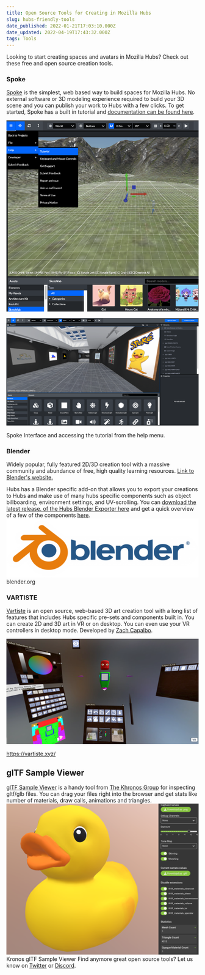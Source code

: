 ```yaml
---
title: Open Source Tools for Creating in Mozilla Hubs
slug: hubs-friendly-tools
date_published: 2022-01-21T17:03:10.000Z
date_updated: 2022-04-19T17:43:32.000Z
tags: Tools
---
```


Looking to start creating spaces and avatars in Mozilla Hubs? Check out these free and open source creation tools.

### Spoke

[Spoke](https://hubs.mozilla.com/spoke) is the simplest, web based way to build spaces for Mozilla Hubs. No external software or 3D modeling experience required to build your 3D scene and you can publish your work to Hubs with a few clicks. To get started, Spoke has a built in tutorial and [documentation can be found here](https://hubs.mozilla.com/docs/intro-spoke.html).

![](./content/images/2022/03/Spoke-Tutorial.png)

![](./content/images/2022/03/spoke-preview.png)

Spoke Interface and accessing the tutorial from the help menu.

### Blender

Widely popular, fully featured 2D/3D creation tool with a massive community and abundance of free, high quality learning resources. [Link to Blender's website.](https://www.blender.org/)

Hubs has a Blender specific add-on that allows you to export your creations to Hubs and make use of many hubs specific components such as object billboarding, environment settings, and UV-scrolling. You can [download the latest release. of the Hubs Blender Exporter here](https://github.com/MozillaReality/hubs-blender-exporter/releases) and get a quick overview of a few of the components [here](https://youtu.be/A51eHOkR0IY?t=79).
![](./content/images/2022/03/blender_logo_socket-1-1280x391-1.png)blender.org

### VARTISTE

[Vartiste](https://vartiste.xyz/) is an open source, web-based 3D art creation tool with a long list of features that includes Hubs specific pre-sets and components built in. You can create 2D and 3D art in VR or on desktop. You can even use your VR controllers in desktop mode. Developed by [Zach Capalbo](https://twitter.com/zach_geek).

![](./content/images/2022/03/hubs-quick-start-1.png)

https://vartiste.xyz/

## glTF Sample Viewer

[glTF Sample Viewer](https://github.khronos.org/glTF-Sample-Viewer-Release/) is a handy tool from [The Khronos Group](https://www.khronos.org/) for inspecting gltf/glb files. You can drag your files right into the browser and get stats like number of materials, draw calls, animations and triangles.
![](./content/images/2022/03/glTF-viewer.png)Kronos glTF Sample Viewer
Find anymore great open source tools? Let us know on [Twitter](https://twitter.com/MozillaHubs) or [Discord](https://discord.gg/sBMqSjCndj).
